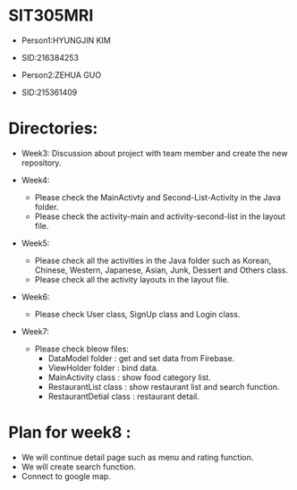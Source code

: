 # SIT305MRI
- Person1:HYUNGJIN KIM
- SID:216384253

- Person2:ZEHUA GUO
- SID:215361409

# Directories:

- Week3: Discussion about project with team member and create the new repository.

- Week4: 
  - Please check the MainActivty and Second-List-Activity in the Java folder.
  - Please check the activity-main and activity-second-list in the layout file.

- Week5: 
  - Please check all the activities in the Java folder such as Korean, Chinese, Western, Japanese, Asian, Junk, Dessert and Others class.
  - Please check all the activity layouts in the layout file.

- Week6:
  - Please check User class, SignUp class and Login class.
  
- Week7:
  - Please check bleow files:
    - DataModel folder : get and set data from Firebase.
    - ViewHolder folder : bind data.
    - MainActivity class : show food category list.
    - RestaurantList class : show restaurant list and search function.
    - RestaurantDetial class : restaurant detail.
  

# Plan for week8 :
- We will continue detail page such as menu and rating function.
- We will create search function.
- Connect to google map.
